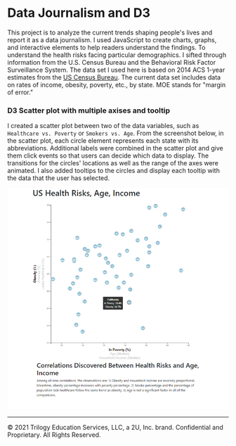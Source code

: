 # Data Journalism and D3

This project is to analyze the current trends shaping people's lives and report it as a data journalism. I used JavaScript to create charts, graphs, and interactive elements to help readers understand the findings. To understand the health risks facing particular demographics. I sifted through information from the U.S. Census Bureau and the Behavioral Risk Factor Surveillance System. The data set I used here is based on 2014 ACS 1-year estimates from the [US Census Bureau](https://data.census.gov/cedsci/). The current data set includes data on rates of income, obesity, poverty, etc., by state. MOE stands for "margin of error."

### D3 Scatter plot with multiple axises and tooltip

I created a scatter plot between two of the data variables, such as `Healthcare vs. Poverty` or `Smokers vs. Age`. From the screenshot below, in the scatter plot, each circle element represents each state with its abbreviations. Additional labels were combined in the scatter plot and give them click events so that users can decide which data to display. The transitions for the circles' locations as well as the range of the axes were animated. I also added tooltips to the circles and display each tooltip with the data that the user has selected. 

![IndexPage](Images/index.png)
- - -

© 2021 Trilogy Education Services, LLC, a 2U, Inc. brand. Confidential and Proprietary. All Rights Reserved.

